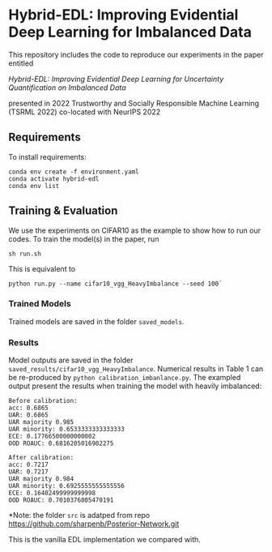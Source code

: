 # Hybrid-EDL: Improving Evidential Deep Learning for Imbalanced Data

This repository includes the code to reproduce our experiments in the paper entitled

*Hybrid-EDL: Improving Evidential Deep Learning for Uncertainty Quantification on Imbalanced Data*

presented in 2022 Trustworthy and Socially Responsible Machine Learning (TSRML 2022) co-located with NeurIPS 2022  



## Requirements

To install requirements:

```setup
conda env create -f environment.yaml
conda activate hybrid-edl
conda env list
```



## Training & Evaluation

We use the experiments on CIFAR10 as the example to show how to run our codes. To train the model(s) in the paper, run 

```
sh run.sh
```

This is equivalent to 

```
python run.py --name cifar10_vgg_HeavyImbalance --seed 100`
```


### Trained Models

Trained models are saved in the folder `saved_models`. 

### Results

Model outputs are saved in the folder  `saved_results/cifar10_vgg_HeavyImbalance`.  Numerical results in Table 1 can be re-produced by  `python calibration_imbanlance.py`. 
The exampled output present the results when training the model with heavily imbalanced:

```
Before calibration:
acc: 0.6865
UAR: 0.6865
UAR majority 0.985
UAR minority: 0.6533333333333333
ECE: 0.17766500000000002
OOD ROAUC: 0.6816205016902275

After calibration:
acc: 0.7217
UAR: 0.7217
UAR majority 0.984
UAR minority: 0.6925555555555556
ECE: 0.16402499999999998
OOD ROAUC: 0.7010376805470191
```


*Note:  the folder  `src` is adatped from repo https://github.com/sharpenb/Posterior-Network.git

This is the vanilla EDL implementation we compared with.
